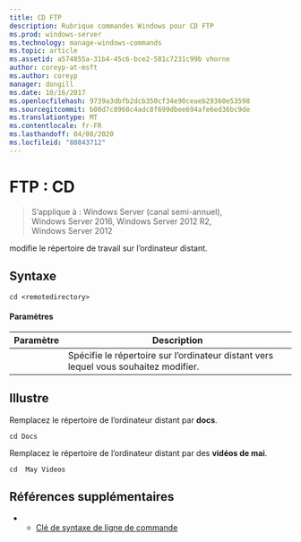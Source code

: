 ```yaml
---
title: CD FTP
description: Rubrique commandes Windows pour CD FTP
ms.prod: windows-server
ms.technology: manage-windows-commands
ms.topic: article
ms.assetid: a574855a-31b4-45c6-bce2-581c7231c99b vhorne
author: coreyp-at-msft
ms.author: coreyp
manager: dongill
ms.date: 10/16/2017
ms.openlocfilehash: 9739a3dbfb2dcb350cf34e90ceaeb29360e53598
ms.sourcegitcommit: b00d7c8968c4adc8f699dbee694afe6ed36bc9de
ms.translationtype: MT
ms.contentlocale: fr-FR
ms.lasthandoff: 04/08/2020
ms.locfileid: "80843712"
---
```

# <a name="ftp-cd"></a>FTP : CD

>S’applique à : Windows Server (canal semi-annuel), Windows Server 2016, Windows Server 2012 R2, Windows Server 2012

modifie le répertoire de travail sur l’ordinateur distant.   
## <a name="syntax"></a>Syntaxe  
```  
cd <remotedirectory>  
```  
#### <a name="parameters"></a>Paramètres  

|     Paramètre     |                                 Description                                 |
|-------------------|-----------------------------------------------------------------------------|
| <remotedirectory> | Spécifie le répertoire sur l’ordinateur distant vers lequel vous souhaitez modifier. |

## <a name="examples"></a><a name=BKMK_Examples></a>Illustre  
Remplacez le répertoire de l’ordinateur distant par **docs**.  
```  
cd Docs  
```  
Remplacez le répertoire de l’ordinateur distant par des **vidéos de mai**.  
```  
cd  May Videos  
```  
## <a name="additional-references"></a>Références supplémentaires  
-   - [Clé de syntaxe de ligne de commande](command-line-syntax-key.md)  
